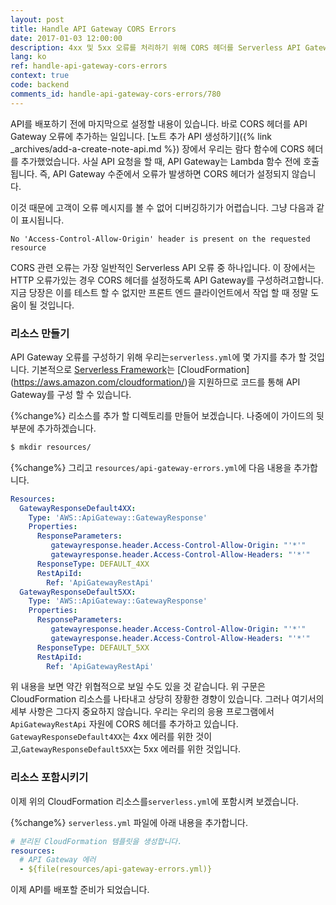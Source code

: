 ```yaml
---
layout: post
title: Handle API Gateway CORS Errors
date: 2017-01-03 12:00:00
description: 4xx 및 5xx 오류를 처리하기 위해 CORS 헤더를 Serverless API Gateway 엔드 포인트에 추가해야합니다. 이것은 우리의 람다 함수가 호출되지 않는 경우를 처리하기위한 것입니다.
lang: ko
ref: handle-api-gateway-cors-errors
context: true
code: backend
comments_id: handle-api-gateway-cors-errors/780
---
```


API를 배포하기 전에 마지막으로 설정할 내용이 있습니다. 바로 CORS 헤더를 API Gateway 오류에 추가하는 일입니다. [노트 추가 API 생성하기]({% link _archives/add-a-create-note-api.md %}) 장에서 우리는 람다 함수에 CORS 헤더를 추가했었습니다. 사실 API 요청을 할 때, API Gateway는 Lambda 함수 전에 호출됩니다. 즉, API Gateway 수준에서 오류가 발생하면 CORS 헤더가 설정되지 않습니다.

이것 때문에 고객이 오류 메시지를 볼 수 없어 디버깅하기가 어렵습니다. 그냥 다음과 같이 표시됩니다.

```
No 'Access-Control-Allow-Origin' header is present on the requested resource
```

CORS 관련 오류는 가장 일반적인 Serverless API 오류 중 하나입니다. 이 장에서는 HTTP 오류가있는 경우 CORS 헤더를 설정하도록 API Gateway를 구성하려고합니다. 지금 당장은 이를 테스트 할 수 없지만 프론트 엔드 클라이언트에서 작업 할 때 정말 도움이 될 것입니다.

### 리소스 만들기 

API Gateway 오류를 구성하기 위해 우리는`serverless.yml`에 몇 가지를 추가 할 것입니다. 기본적으로 [Serverless Framework](https://serverless.com)는 [CloudFormation] (https://aws.amazon.com/cloudformation/)을 지원하므로 코드를 통해 API Gateway를 구성 할 수 있습니다.

{%change%} 리소스를 추가 할 디렉토리를 만들어 보겠습니다. 나중에이 가이드의 뒷부분에 추가하겠습니다.

``` bash
$ mkdir resources/
```

{%change%} 그리고 `resources/api-gateway-errors.yml`에 다음 내용을 추가합니다.

``` yml
Resources:
  GatewayResponseDefault4XX:
    Type: 'AWS::ApiGateway::GatewayResponse'
    Properties:
      ResponseParameters:
         gatewayresponse.header.Access-Control-Allow-Origin: "'*'"
         gatewayresponse.header.Access-Control-Allow-Headers: "'*'"
      ResponseType: DEFAULT_4XX
      RestApiId:
        Ref: 'ApiGatewayRestApi'
  GatewayResponseDefault5XX:
    Type: 'AWS::ApiGateway::GatewayResponse'
    Properties:
      ResponseParameters:
         gatewayresponse.header.Access-Control-Allow-Origin: "'*'"
         gatewayresponse.header.Access-Control-Allow-Headers: "'*'"
      ResponseType: DEFAULT_5XX
      RestApiId:
        Ref: 'ApiGatewayRestApi'
```

위 내용을 보면 약간 위협적으로 보일 수도 있을 것 같습니다. 위 구문은 CloudFormation 리소스를 나타내고 상당히 장황한 경향이 있습니다. 그러나 여기서의 세부 사항은 그다지 중요하지 않습니다. 우리는 우리의 응용 프로그램에서`ApiGatewayRestApi` 자원에 CORS 헤더를 추가하고 있습니다. `GatewayResponseDefault4XX`는 4xx 에러를 위한 것이고,`GatewayResponseDefault5XX`는 5xx 에러를 위한 것입니다.

### 리소스 포함시키기 

이제 위의 CloudFormation 리소스를`serverless.yml`에 포함시켜 보겠습니다.

{%change%} `serverless.yml` 파일에 아래 내용을 추가합니다.

``` yml
# 분리된 CloudFormation 템플릿을 생성합니다. 
resources:
  # API Gateway 에러 
  - ${file(resources/api-gateway-errors.yml)}
```

이제 API를 배포할 준비가 되었습니다.
